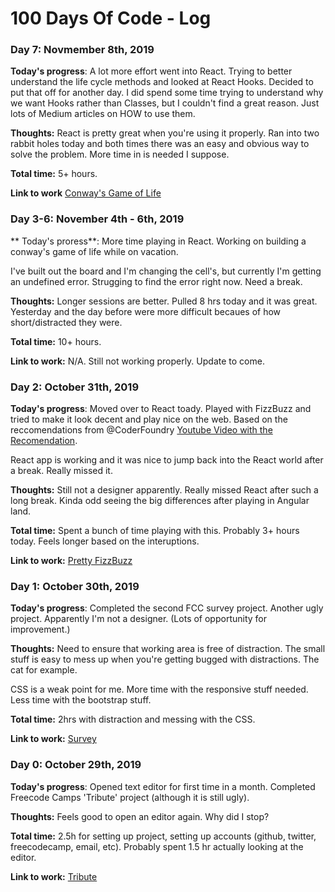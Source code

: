 # 100 Days Of Code - Log

### Day 7: Novmember 8th, 2019
**Today's progress**: A lot more effort went into React. Trying to better understand the life cycle methods and looked at React Hooks. Decided to put that off for another day. I did spend some time trying to understand why we want Hooks rather than Classes, but I couldn't find a great reason. Just lots of Medium articles on HOW to use them.

**Thoughts:** React is pretty great when you're using it properly. Ran into two rabbit holes today and both times there was an easy and obvious way to solve the problem. More time in is needed I suppose.

**Total time:** 5+ hours.

**Link to work** [Conway's Game of Life](https://mreasye.github.io/gameoflife/)

### Day 3-6: November 4th - 6th, 2019
** Today's proress**: More time playing in React. Working on building a conway's game of life while on vacation.

I've built out the board and I'm changing the cell's, but currently I'm getting an undefined error. Strugging to find the error right now. Need a break.

**Thoughts:** Longer sessions are better. Pulled 8 hrs today and it was great. Yesterday and the day before were more difficult becaues of how short/distracted they were.

**Total time:** 10+ hours.

**Link to work:** N/A. Still not working properly. Update to come.

### Day 2: October 31th, 2019
**Today's progress**: Moved over to React toady. Played with FizzBuzz and tried to make it look decent and play nice on the web. Based on the reccomendations from @CoderFoundry [Youtube Video with the Recomendation](https://t.co/c6Bf4WE5Cy?amp=1).

React app is working and it was nice to jump back into the React world after a break. Really missed it.

**Thoughts:** Still not a designer apparently. Really missed React after such a long break. Kinda odd seeing the big differences after playing in Angular land.

**Total time:** Spent a bunch of time playing with this. Probably 3+ hours today. Feels longer based on the interuptions.

**Link to work:** [Pretty FizzBuzz](https://mreasye.github.io/pretty-fizz-buzz/)

### Day 1: October 30th, 2019
**Today's progress**: Completed the second FCC survey project. Another ugly project. Apparently I'm not a designer. (Lots of opportunity for improvement.)

**Thoughts:** Need to ensure that working area is free of distraction. The small stuff is easy to mess up when you're getting bugged with distractions. The cat for example.

CSS is a weak point for me. More time with the responsive stuff needed. Less time with the bootstrap stuff.

**Total time:** 2hrs with distraction and messing with the CSS.

**Link to work:** [Survey](https://mreasye.github.io/SurveyForm/)

### Day 0: October 29th, 2019
**Today's progress**: Opened text editor for first time in a month. Completed Freecode Camps 'Tribute' project (although it is still ugly).

**Thoughts:** Feels good to open an editor again. Why did I stop? 

**Total time:** 2.5h for setting up project, setting up accounts (github, twitter, freecodecamp, email, etc). Probably spent 1.5 hr actually looking at the editor.

**Link to work:** [Tribute](https://mreasye.github.io/TributePage/)

<!-- ### Day 0: February 30, 2016 (Example 1)
##### (delete me or comment me out)

**Today's Progress**: Fixed CSS, worked on canvas functionality for the app.

**Thoughts:** I really struggled with CSS, but, overall, I feel like I am slowly getting better at it. Canvas is still new for me, but I managed to figure out some basic functionality.

**Link to work:** [Calculator App](http://www.example.com)

### Day 0: February 30, 2016 (Example 2)
##### (delete me or comment me out)

**Today's Progress**: Fixed CSS, worked on canvas functionality for the app.

**Thoughts**: I really struggled with CSS, but, overall, I feel like I am slowly getting better at it. Canvas is still new for me, but I managed to figure out some basic functionality.

**Link(s) to work**: [Calculator App](http://www.example.com)


### Day 1: June 27, Monday

**Today's Progress**: I've gone through many exercises on FreeCodeCamp.

**Thoughts** I've recently started coding, and it's a great feeling when I finally solve an algorithm challenge after a lot of attempts and hours spent.

**Link(s) to work**
1. [Find the Longest Word in a String](https://www.freecodecamp.com/challenges/find-the-longest-word-in-a-string)
2. [Title Case a Sentence](https://www.freecodecamp.com/challenges/title-case-a-sentence) -->
